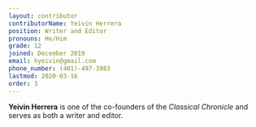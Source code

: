 ```yaml
---
layout: contributor
contributorName: Yeivin Herrera
position: Writer and Editor
pronouns: He/Him
grade: 12
joined: December 2019
email: hyeivin@gmail.com
phone_number: (401)-497-3983
lastmod: 2020-03-16
order: 3
---
```

**Yeivin Herrera** is one of the co-founders of the *Classical Chronicle* and serves as both a writer and editor.
